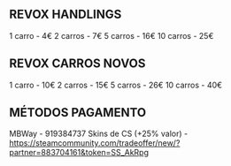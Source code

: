 ## REVOX HANDLINGS ##

1 carro - 4€
2 carros - 7€
5 carros - 16€
10 carros - 25€

## REVOX CARROS NOVOS ##

1 carro - 10€
2 carros - 15€
5 carros - 26€
10 carros - 40€

## MÉTODOS PAGAMENTO ##

MBWay - 919384737
Skins de CS (+25% valor) - https://steamcommunity.com/tradeoffer/new/?partner=883704161&token=SS_AkRpg